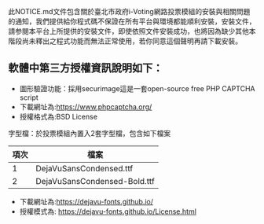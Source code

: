 此NOTICE.md文件包含關於臺北市政府i-Voting網路投票模組的安裝與相關問題的通知，我們提供給你程式碼不保證在所有平台與環境都能順利安裝，安裝文件，請参閱本平台上所提供的安裝文件，即使依照文件安裝成功，也將因為缺少其他本階段尚未釋出之程式功能而無法正常使用，若你同意這個聲明再請下載安裝。

## 軟體中第三方授權資訊說明如下：

* 圖形驗證功能：採用securimage這是一套open-source free PHP CAPTCHA script 
* 下載網址為:https://www.phpcaptcha.org/
* 授權格式為:BSD License

字型檔：於投票模組內置入2套字型檔，包含如下檔案

 | 項次  |	檔案 |
 | ----- | ----- |
 |   1   | DejaVuSansCondensed.ttf |
 |   2   | DejaVuSansCondensed-Bold.ttf|

* 下載網址為:https://dejavu-fonts.github.io/
* 授權模式為: https://dejavu-fonts.github.io/License.html
